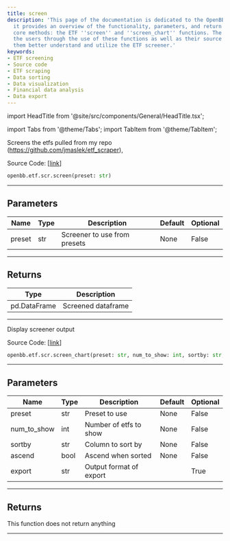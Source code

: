 ```yaml
---
title: screen
description: 'This page of the documentation is dedicated to the OpenBB''s etf screener;
  it provides an overview of the functionality, parameters, and return types for two
  core methods: the ETF ''screen'' and ''screen_chart'' functions. The website guides
  the users through the use of these functions as well as their source code, helping
  them better understand and utilize the ETF screener.'
keywords:
- ETF screening
- Source code
- ETF scraping
- Data sorting
- Data visualization
- Financial data analysis
- Data export
---
```


import HeadTitle from '@site/src/components/General/HeadTitle.tsx';

<HeadTitle title="etf.scr.screen - Reference | OpenBB SDK Docs" />

import Tabs from '@theme/Tabs';
import TabItem from '@theme/TabItem';

<Tabs>
<TabItem value="model" label="Model" default>

Screens the etfs pulled from my repo (https://github.com/jmaslek/etf_scraper),

Source Code: [[link](https://github.com/OpenBB-finance/OpenBB/tree/main/openbb_terminal/etf/screener/screener_model.py#L43)]

```python
openbb.etf.scr.screen(preset: str)
```

---

## Parameters

| Name | Type | Description | Default | Optional |
| ---- | ---- | ----------- | ------- | -------- |
| preset | str | Screener to use from presets | None | False |


---

## Returns

| Type | Description |
| ---- | ----------- |
| pd.DataFrame | Screened dataframe |
---

</TabItem>
<TabItem value="view" label="Chart">

Display screener output

Source Code: [[link](https://github.com/OpenBB-finance/OpenBB/tree/main/openbb_terminal/etf/screener/screener_view.py#L18)]

```python
openbb.etf.scr.screen_chart(preset: str, num_to_show: int, sortby: str, ascend: bool, export: str = "")
```

---

## Parameters

| Name | Type | Description | Default | Optional |
| ---- | ---- | ----------- | ------- | -------- |
| preset | str | Preset to use | None | False |
| num_to_show | int | Number of etfs to show | None | False |
| sortby | str | Column to sort by | None | False |
| ascend | bool | Ascend when sorted | None | False |
| export | str | Output format of export |  | True |


---

## Returns

This function does not return anything

---

</TabItem>
</Tabs>
